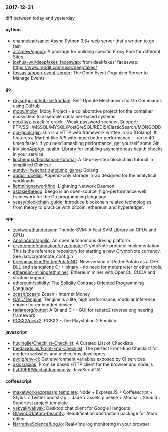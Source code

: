 ### 2017-12-31
diff between today and yesterday

#### python
* [channelcat/sanic](https://github.com/channelcat/sanic): Async Python 3.5+ web server that's written to go fast
* [Jiramew/spoon](https://github.com/Jiramew/spoon): A package for building specific Proxy Pool for different Sites.
* [joshua-wu/deepfakes_faceswap](https://github.com/joshua-wu/deepfakes_faceswap): from deekfakes' faceswap: https://www.reddit.com/user/deepfakes/
* [fossasia/open-event-server](https://github.com/fossasia/open-event-server): The Open Event Organizer Server to Manage Events

#### go
* [rhysd/go-github-selfupdate](https://github.com/rhysd/go-github-selfupdate): Self-Update Mechanism for Go Commands using GitHub
* [moby/moby](https://github.com/moby/moby): Moby Project - a collaborative project for the container ecosystem to assemble container-based systems
* [netxfly/x-crack](https://github.com/netxfly/x-crack): x-crack - Weak password scanner, Support: FTP/SSH/MSSQL/MYSQL/PostGreSQL/REDIS/ElasticSearch/MONGODB
* [gin-gonic/gin](https://github.com/gin-gonic/gin): Gin is a HTTP web framework written in Go (Golang). It features a Martini-like API with much better performance -- up to 40 times faster. If you need smashing performance, get yourself some Gin.
* [InVisionApp/go-health](https://github.com/InVisionApp/go-health): Library for enabling asynchronous health checks in your service
* [liuchengxu/blockchain-tutorial](https://github.com/liuchengxu/blockchain-tutorial):  A step-by-step blockchain tutorial in simplified Chinese
* [sundy-li/wechat_autojump_game](https://github.com/sundy-li/wechat_autojump_game): Golang
* [abdullin/cellar](https://github.com/abdullin/cellar): Append-only storage in Go designed for the analytical workloads
* [lightningnetwork/lnd](https://github.com/lightningnetwork/lnd): Lightning Network Daemon 
* [astaxie/beego](https://github.com/astaxie/beego): beego is an open-source, high-performance web framework for the Go programming language.
* [yeasy/blockchain_guide](https://github.com/yeasy/blockchain_guide): Introduce blockchain related technologies, from theory to practice with bitcoin, ethereum and hyperledger.

#### cpp
* [zeyiwen/thundersvm](https://github.com/zeyiwen/thundersvm): ThunderSVM: A Fast SVM Library on GPUs and CPUs
* [ApolloAuto/apollo](https://github.com/ApolloAuto/apollo): An open autonomous driving platform
* [cryptonotefoundation/cryptonote](https://github.com/cryptonotefoundation/cryptonote): CryptoNote protocol implementation. This is the reference repository for starting a new CryptoNote currency. See /src/cryptonote_config.h
* [breenmachine/RottenPotatoNG](https://github.com/breenmachine/RottenPotatoNG): New version of RottenPotato as a C++ DLL and standalone C++ binary - no need for meterpreter or other tools.
* [ethereum-mining/ethminer](https://github.com/ethereum-mining/ethminer): Ethereum miner with OpenCL, CUDA and stratum support
* [ethereum/solidity](https://github.com/ethereum/solidity): The Solidity Contract-Oriented Programming Language
* [zcash/zcash](https://github.com/zcash/zcash): Zcash - Internet Money
* [OAID/Tengine](https://github.com/OAID/Tengine): Tengine is a lite, high performance, modular inference engine for embedded device
* [radareorg/cutter](https://github.com/radareorg/cutter): A Qt and C++ GUI for radare2 reverse engineering framework
* [PCSX2/pcsx2](https://github.com/PCSX2/pcsx2): PCSX2 - The Playstation 2 Emulator

#### javascript
* [huyingjie/Checklist-Checklist](https://github.com/huyingjie/Checklist-Checklist):  A Curated List of Checklists 
* [thedaviddias/Front-End-Checklist](https://github.com/thedaviddias/Front-End-Checklist):  The perfect Front-End Checklist for modern websites and meticulous developers
* [pvdlg/env-ci](https://github.com/pvdlg/env-ci): Get environment variables exposed by CI services
* [axios/axios](https://github.com/axios/axios): Promise based HTTP client for the browser and node.js
* [hyb1996/WechatJumping.js](https://github.com/hyb1996/WechatJumping.js): JavaScript"AI" 

#### coffeescript
* [maxatwork/expressjs_template](https://github.com/maxatwork/expressjs_template): Node + ExpressJS + Coffeescript + Stylus + Twitter bootstrap + Jade + assets pipeline + Mocha + Should + Supertest project template.
* [yakyak/yakyak](https://github.com/yakyak/yakyak): Desktop chat client for Google Hangouts
* [Glavin001/atom-beautify](https://github.com/Glavin001/atom-beautify):  Beautification abstraction package for Atom editor
* [NarrativeScience/Log.io](https://github.com/NarrativeScience/Log.io): Real-time log monitoring in your browser
